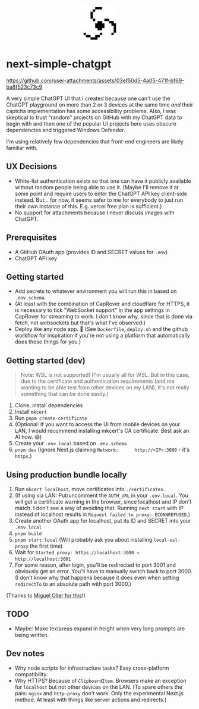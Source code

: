 <p align="center"><img src="./assets/logo.png" width="100px" /></p>

# next-simple-chatgpt

https://github.com/user-attachments/assets/03ef50d5-4a05-471f-bf69-ba8f523c73c9

A very simple ChatGPT UI that I created because one can't use the ChatGPT playground on more than 2 or 3 devices at the same time *and* their captcha implementation has some accessibility problems. Also, I was skeptical to trust "random" projects on GitHub with my ChatGPT data to begin with and then one of the popular UI projects here uses obscure dependencies and triggered Windows Defender.

I'm using relatively few dependencies that front-end engineers are likely familiar with.

## UX Decisions

- White-list authentication exists so that one can have it publicly available without random people being able to use it. (Maybe I'll remove it at some point and require users to enter the ChatGPT API key client-side instead. But... for now, it seems safer to me for everybody to just run their own instance of this. E.g. vercel free plan is sufficient.)
- No support for attachments because I never discuss images with ChatGPT.

## Prerequisites

- A GitHub OAuth app (provides ID and SECRET values for `.env`)
- ChatGPT API key

## Getting started

- Add secrets to whatever environment you will run this in based on `.env.schema`.
- (At least with the combination of CapRover and cloudflare for HTTPS, it is necessary to tick "WebSocket support" in the app settings in CapRover for streaming to work. I don't know why, since that is done via fetch, not websockets but that's what I've observed.)
- Deploy like any node app. 🚀 (See `Dockerfile`, `deploy.sh` and the github workflow for inspiration if you're not using a platform that automatically does these things for you.)

## Getting started (dev)

> Note: WSL is not supported! (I'm usually all for WSL. But in this case, due to the certificate and authentication requirements (and me wanting to be able test from other devices on my LAN), it's not really something that can be done easily.)

1. Clone, install dependencies
2. Install `mkcert`
3. Run `pnpm create-certificate`
4. (Optional: If you want to access the UI from mobile devices on your LAN, I would recommend installing mkcert's CA certificate. Best ask an AI how. 😄)
5. Create your `.env.local` based on `.env.schema`
6. `pnpm dev` (Ignore Next.js claiming `Network:      http://<IP>:3000` - it's `https`.)

## Using production bundle locally

1. Run `mkcert localhost`, move certificates into `./certificates`.
1. (If using via LAN: Put/uncomment the `AUTH_URL` in your `.env.local`. You will get a certificate warning in the browser, since localhost and IP don't match. I don't see a way of avoiding that. Running `next start` with IP instead of localhost results in `Request failed to proxy: ECONNREFUSED`.)
1. Create another OAuth app for localhost, put its ID and SECRET into your `.env.local`
1. `pnpm build`
1. `pnpm start:local` (Will probably ask you about installing `local-ssl-proxy` the first time)
1. Wait for `Started proxy: https://localhost:3000 → http://localhost:3001`
1. For some reason, after login, you'll be redirected to port 3001 and obviously get an error. You'll have to manually switch back to port 3000. (I don't know why that happens because it does even when setting `redirectTo` to an absolute path with port 3000.)

(Thanks to [Miguel Oller for this](https://www.makeswift.com/blog/accessing-your-local-nextjs-dev-server-using-https)!)

## TODO

- Maybe: Make textareas expand in height when very long prompts are being written.

## Dev notes

- Why node scripts for infrastructure tasks? Easy cross-platform compatibility. 
- Why HTTPS? Because of `ClipboardItem`. Browsers make an exception for `localhost` but not other devices on the LAN. (To spare others the pain: `nginx` and `http-proxy` don't work. Only the experimental Next.js method. At least with things like server actions and redirects.)

